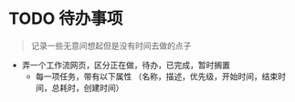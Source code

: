 # TODO 待办事项
> 记录一些无意间想起但是没有时间去做的点子

- 弄一个工作流网页，区分正在做，待办，已完成，暂时搁置
  - 每一项任务，带有以下属性 （名称，描述，优先级，开始时间，结束时间，总耗时，创建时间）